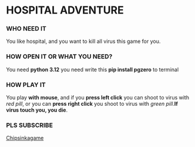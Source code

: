 # HOSPITAL ADVENTURE
### WHO NEED IT
You like hospital, and you want to kill all virus this game for you.
### HOW OPEN IT OR WHAT YOU NEED?
You need **python 3.12** you need write this **pip install pgzero** to terminal
### HOW PLAY IT
You play **with mouse**, and if you **press left click** you can shoot to virus with _red pill_, or you can **press right click** you shoot to virus with _green pill_.**If virus touch you, you die**.
### PLS SUBSCRIBE
[Chipsinkagame](https://www.youtube.com/channel/UC8WEUnlETWORTIWI4jb339A)